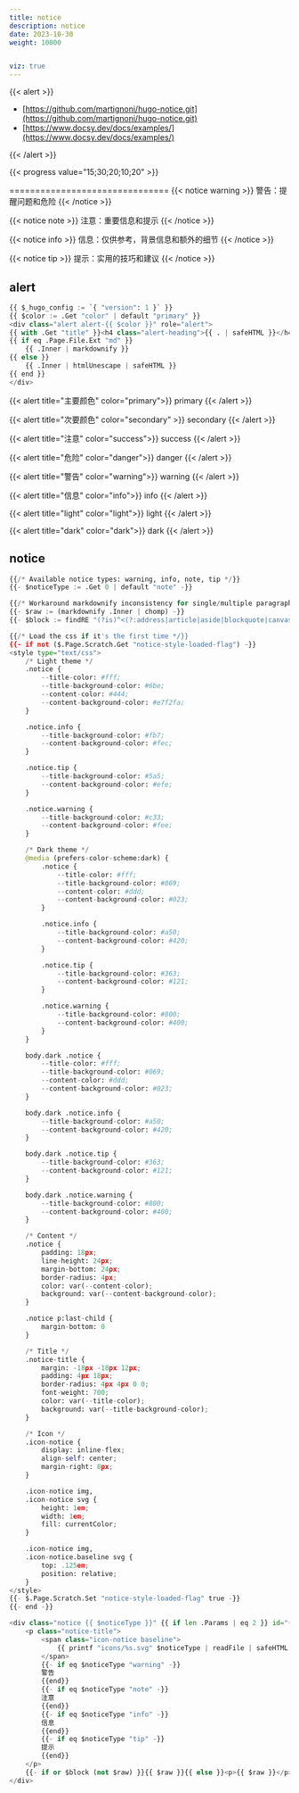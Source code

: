```yaml
---
title: notice
description: notice
date: 2023-10-30
weight: 10000


viz: true
---
```

{{< alert >}}

- [https://github.com/martignoni/hugo-notice.git](https://github.com/martignoni/hugo-notice.git)
- [https://www.docsy.dev/docs/examples/](https://www.docsy.dev/docs/examples/)

{{< /alert >}}

{{< progress value="15;30;20;10;20" >}}

===============================
{{< notice warning >}}
警告：提醒问题和危险
{{< /notice >}}



{{< notice note >}}
注意：重要信息和提示
{{< /notice >}}

{{< notice info >}}
信息：仅供参考，背景信息和额外的细节
{{< /notice >}}





{{< notice tip >}}
提示：实用的技巧和建议
{{< /notice >}}


## alert
```python
{{ $_hugo_config := `{ "version": 1 }` }}
{{ $color := .Get "color" | default "primary" }}
<div class="alert alert-{{ $color }}" role="alert">
{{ with .Get "title" }}<h4 class="alert-heading">{{ . | safeHTML }}</h4>{{ end }}
{{ if eq .Page.File.Ext "md" }}
    {{ .Inner | markdownify }}
{{ else }}
    {{ .Inner | htmlUnescape | safeHTML }}
{{ end }}
</div>
```

{{< alert title="主要颜色" color="primary">}}
primary
{{< /alert >}}

{{< alert title="次要颜色" color="secondary" >}}
secondary
{{< /alert >}}




{{< alert title="注意" color="success">}}
success
{{< /alert >}}


{{< alert title="危险" color="danger">}}
danger
{{< /alert >}}


{{< alert title="警告" color="warning">}}
warning
{{< /alert >}}

{{< alert title="信息" color="info">}}
info
{{< /alert >}}


{{< alert title="light" color="light">}}
light
{{< /alert >}}

{{< alert title="dark" color="dark">}}
dark
{{< /alert >}}


## notice
```python
{{/* Available notice types: warning, info, note, tip */}}
{{- $noticeType := .Get 0 | default "note" -}}

{{/* Workaround markdownify inconsistency for single/multiple paragraphs */}}
{{- $raw := (markdownify .Inner | chomp) -}}
{{- $block := findRE "(?is)^<(?:address|article|aside|blockquote|canvas|dd|div|dl|dt|fieldset|figcaption|figure|footer|form|h(?:1|2|3|4|5|6)|header|hgroup|hr|li|main|nav|noscript|ol|output|p|pre|section|table|tfoot|ul|video)\\b" $raw 1 -}}

{{/* Load the css if it's the first time */}}
{{- if not ($.Page.Scratch.Get "notice-style-loaded-flag") -}}
<style type="text/css">
    /* Light theme */
    .notice {
        --title-color: #fff;
        --title-background-color: #6be;
        --content-color: #444;
        --content-background-color: #e7f2fa;
    }

    .notice.info {
        --title-background-color: #fb7;
        --content-background-color: #fec;
    }

    .notice.tip {
        --title-background-color: #5a5;
        --content-background-color: #efe;
    }

    .notice.warning {
        --title-background-color: #c33;
        --content-background-color: #fee;
    }

    /* Dark theme */
    @media (prefers-color-scheme:dark) {
        .notice {
            --title-color: #fff;
            --title-background-color: #069;
            --content-color: #ddd;
            --content-background-color: #023;
        }

        .notice.info {
            --title-background-color: #a50;
            --content-background-color: #420;
        }

        .notice.tip {
            --title-background-color: #363;
            --content-background-color: #121;
        }

        .notice.warning {
            --title-background-color: #800;
            --content-background-color: #400;
        }
    }

    body.dark .notice {
        --title-color: #fff;
        --title-background-color: #069;
        --content-color: #ddd;
        --content-background-color: #023;
    }

    body.dark .notice.info {
        --title-background-color: #a50;
        --content-background-color: #420;
    }

    body.dark .notice.tip {
        --title-background-color: #363;
        --content-background-color: #121;
    }

    body.dark .notice.warning {
        --title-background-color: #800;
        --content-background-color: #400;
    }

    /* Content */
    .notice {
        padding: 18px;
        line-height: 24px;
        margin-bottom: 24px;
        border-radius: 4px;
        color: var(--content-color);
        background: var(--content-background-color);
    }

    .notice p:last-child {
        margin-bottom: 0
    }

    /* Title */
    .notice-title {
        margin: -18px -18px 12px;
        padding: 4px 18px;
        border-radius: 4px 4px 0 0;
        font-weight: 700;
        color: var(--title-color);
        background: var(--title-background-color);
    }

    /* Icon */
    .icon-notice {
        display: inline-flex;
        align-self: center;
        margin-right: 8px;
    }

    .icon-notice img,
    .icon-notice svg {
        height: 1em;
        width: 1em;
        fill: currentColor;
    }

    .icon-notice img,
    .icon-notice.baseline svg {
        top: .125em;
        position: relative;
    }
</style>
{{- $.Page.Scratch.Set "notice-style-loaded-flag" true -}}
{{- end -}}

<div class="notice {{ $noticeType }}" {{ if len .Params | eq 2 }} id="{{ .Get 1 }}" {{ end }}>
    <p class="notice-title">
        <span class="icon-notice baseline">
            {{ printf "icons/%s.svg" $noticeType | readFile | safeHTML }}
        </span>
        {{- if eq $noticeType "warning" -}}
        警告
        {{end}}
        {{- if eq $noticeType "note" -}}
        注意
        {{end}}
        {{- if eq $noticeType "info" -}}
        信息
        {{end}}
        {{- if eq $noticeType "tip" -}}
        提示
        {{end}}
    </p>
    {{- if or $block (not $raw) }}{{ $raw }}{{ else }}<p>{{ $raw }}</p>{{ end -}}
</div>
```






